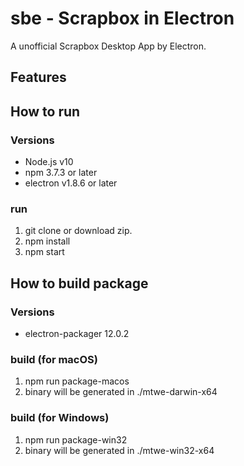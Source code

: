 # sbe - Scrapbox in Electron
A unofficial Scrapbox Desktop App by Electron.

## Features

## How to run
### Versions
- Node.js v10
- npm 3.7.3 or later
- electron v1.8.6 or later

### run
1. git clone or download zip.
1. npm install
1. npm start

## How to build package
### Versions
- electron-packager 12.0.2

### build (for macOS)
1. npm run package-macos
1. binary will be generated in ./mtwe-darwin-x64

### build (for Windows)
1. npm run package-win32
1. binary will be generated in ./mtwe-win32-x64